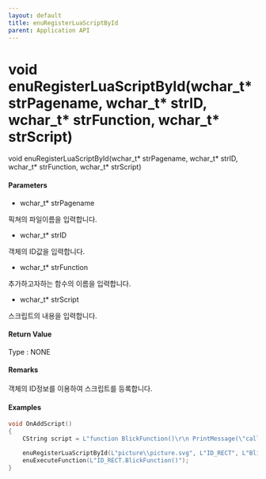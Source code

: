 ```yaml
---
layout: default
title: enuRegisterLuaScriptById
parent: Application API
---
```

# void enuRegisterLuaScriptById\(wchar\_t\* strPagename, wchar\_t\* strID, wchar\_t\* strFunction, wchar\_t\* strScript\)

void enuRegisterLuaScriptById\(wchar\_t\* strPagename, wchar\_t\* strID, wchar\_t\* strFunction, wchar\_t\* strScript\)

#### Parameters

* wchar\_t\* strPagename

픽쳐의 파일이름을 입력합니다.

* wchar\_t\* strID

객체의 ID값을 입력합니다.

* wchar\_t\* strFunction

추가하고자하는 함수의 이름을 입력합니다.

* wchar\_t\* strScript

스크립트의 내용을 입력합니다.

#### Return Value

Type : NONE

#### Remarks

객체의 ID정보를 이용하여 스크립트를 등록합니다.

#### Examples

```cpp
void OnAddScript()
{    
    CString script = L"function BlickFunction()\r\n PrintMessage(\"call...\")\r\nend"        // lua script function

    enuRegisterLuaScriptById(L"picture\\picture.svg", L"ID_RECT", L"BlickFunction", script.GetBuffer(0));
    enuExecuteFunction(L"ID_RECT.BlickFunction()");
}
```




